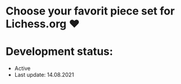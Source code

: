 # Choose your favorit piece set for Lichess.org ♥

# Development status:
 - Active
 - Last update: 14.08.2021
